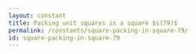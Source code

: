 ```yaml
---
layout: constant
title: Packing unit squares in a square $s(79)$
permalink: /constants/square-packing-in-square-79/
id: square-packing-in-square-79
---
```

